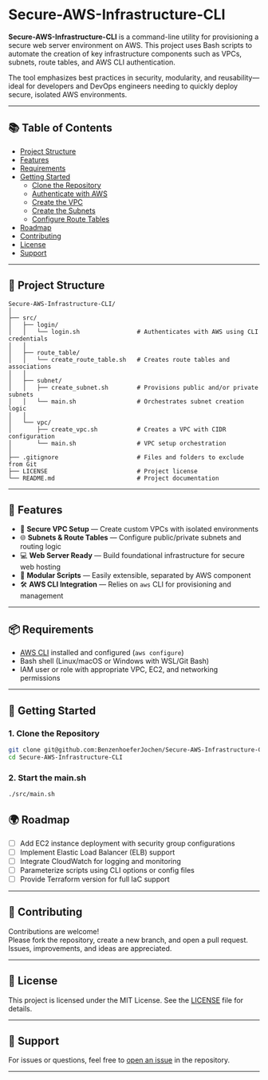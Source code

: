 # Secure-AWS-Infrastructure-CLI

**Secure-AWS-Infrastructure-CLI** is a command-line utility for provisioning a secure web server environment on AWS. This project uses Bash scripts to automate the creation of key infrastructure components such as VPCs, subnets, route tables, and AWS CLI authentication. 

The tool emphasizes best practices in security, modularity, and reusability—ideal for developers and DevOps engineers needing to quickly deploy secure, isolated AWS environments.

---

## 📚 Table of Contents

- [Project Structure](#project-structure)
- [Features](#features)
- [Requirements](#requirements)
- [Getting Started](#getting-started)
  - [Clone the Repository](#1-clone-the-repository)
  - [Authenticate with AWS](#2-authenticate-with-aws)
  - [Create the VPC](#3-create-the-vpc)
  - [Create the Subnets](#4-create-the-subnets)
  - [Configure Route Tables](#5-configure-route-tables)
- [Roadmap](#roadmap)
- [Contributing](#contributing)
- [License](#license)
- [Support](#support)

---

## 📁 Project Structure

```
Secure-AWS-Infrastructure-CLI/
│
├── src/
│   ├── login/
│   │   └── login.sh                # Authenticates with AWS using CLI credentials
│   │
│   ├── route_table/
│   │   └── create_route_table.sh   # Creates route tables and associations
│   │
│   ├── subnet/
│   │   ├── create_subnet.sh        # Provisions public and/or private subnets
│   │   └── main.sh                 # Orchestrates subnet creation logic
│   │
│   └── vpc/
│       ├── create_vpc.sh           # Creates a VPC with CIDR configuration
│       └── main.sh                 # VPC setup orchestration
│
├── .gitignore                      # Files and folders to exclude from Git
├── LICENSE                         # Project license
└── README.md                       # Project documentation
```

---

## 🚀 Features

- 🔐 **Secure VPC Setup** — Create custom VPCs with isolated environments
- 🌐 **Subnets & Route Tables** — Configure public/private subnets and routing logic
- 💻 **Web Server Ready** — Build foundational infrastructure for secure web hosting
- 🧩 **Modular Scripts** — Easily extensible, separated by AWS component
- 🛠️ **AWS CLI Integration** — Relies on `aws` CLI for provisioning and management

---

## 📦 Requirements

- [AWS CLI](https://docs.aws.amazon.com/cli/latest/userguide/install-cliv2.html) installed and configured (`aws configure`)
- Bash shell (Linux/macOS or Windows with WSL/Git Bash)
- IAM user or role with appropriate VPC, EC2, and networking permissions

---

## 🔧 Getting Started

### 1. Clone the Repository

```bash
git clone git@github.com:BenzenhoeferJochen/Secure-AWS-Infrastructure-CLI.git
cd Secure-AWS-Infrastructure-CLI
```

### 2. Start the main.sh

```bash
./src/main.sh
```

## 🌍 Roadmap

- [ ] Add EC2 instance deployment with security group configurations
- [ ] Implement Elastic Load Balancer (ELB) support
- [ ] Integrate CloudWatch for logging and monitoring
- [ ] Parameterize scripts using CLI options or config files
- [ ] Provide Terraform version for full IaC support

---

## 🤝 Contributing

Contributions are welcome!  
Please fork the repository, create a new branch, and open a pull request.  
Issues, improvements, and ideas are appreciated.

---

## 📄 License

This project is licensed under the MIT License. See the [LICENSE](LICENSE) file for details.

---

## 💬 Support

For issues or questions, feel free to [open an issue](https://github.com/BenzenhoeferJochen/Secure-AWS-Infrastructure-CLI/issues) in the repository.

---
